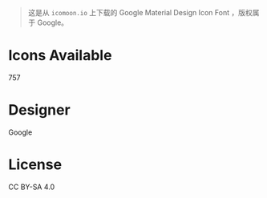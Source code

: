 > 这是从 `icomoon.io` 上下载的 Google Material Design Icon Font ，版权属于 Google。
# Icons Available
757

# Designer
Google

# License
CC BY-SA 4.0